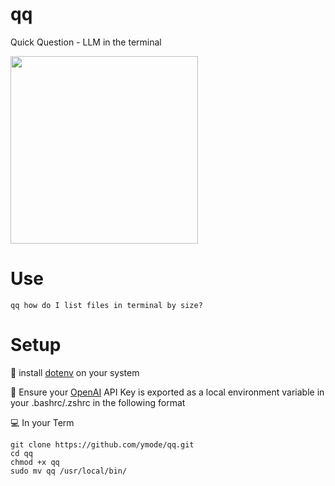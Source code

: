 # qq
Quick Question - LLM in the terminal

<img src="https://github.com/user-attachments/assets/60dce499-561a-4ad0-b98a-67adaaf48e3a" width="300"/>


# Use
```qq how do I list files in terminal by size?```

# Setup

💾 install [dotenv](https://github.com/motdotla/dotenv) on your system

🔑 Ensure your [OpenAI](https://openai.com/api/) API Key is exported as a local environment variable in your .bashrc/.zshrc in the following format

💻 In your Term

```export OPENAI_API_KEY=your OpenAI API key
git clone https://github.com/ymode/qq.git
cd qq
chmod +x qq
sudo mv qq /usr/local/bin/


 

